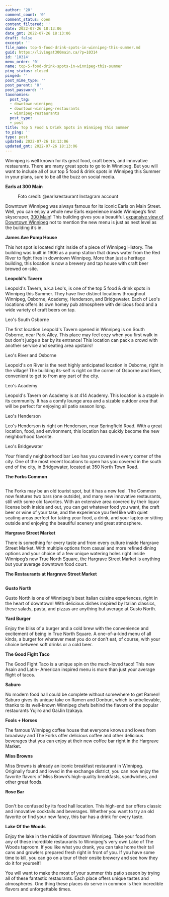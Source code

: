 ```yaml
---
author: '20'
comment_count: '0'
comment_status: open
content_filtered: ''
date: 2022-07-26 18:13:06
date_gmt: 2022-07-26 18:13:06
draft: false
excerpt: ''
file_name: top-5-food-drink-spots-in-winnipeg-this-summer.md
guid: https://livingat300main.ca/?p=10314
id: '10314'
menu_order: '0'
name: top-5-food-drink-spots-in-winnipeg-this-summer
ping_status: closed
pinged: ''
post_mime_type: ''
post_parent: '0'
post_password: ''
taxonomies:
  post_tag:
  - downtown-winnipeg
  - downtown-winnipeg-restaurants
  - winnipeg-restaurants
  post_type:
  - post
title: Top 5 Food & Drink Spots in Winnipeg this Summer
to_ping: ''
type: post
updated: 2022-07-26 18:13:06
updated_gmt: 2022-07-26 18:13:06
---
```

<!-- wp:paragraph -->
<p></p>
<!-- /wp:paragraph -->

<!-- wp:paragraph -->
<p>Winnipeg is well known for its great food, craft beers, and innovative restaurants. There are many great spots to go to in Winnipeg. But you will want to include all of our top 5 food &amp; drink spots in Winnipeg this Summer in your plans, sure to be all the buzz on social media.</p>
<!-- /wp:paragraph -->

<!-- wp:paragraph -->
<p><strong>Earls at 300 Main</strong></p>
<!-- /wp:paragraph -->

<!-- wp:image {"id":10315,"sizeSlug":"large","linkDestination":"none"} -->
<figure class="wp-block-image size-large"><img src="https://livingat300main.ca/wp-content/uploads/2022/07/275864305_497564391750898_2848710138243712305_n-1024x1024.jpg" alt="" class="wp-image-10315"/><figcaption>Foto credit: @earlsrestaurant Instagram account</figcaption></figure>
<!-- /wp:image -->

<!-- wp:paragraph -->
<p>Downtown Winnipeg was always famous for its iconic Earls on Main Street. Well, you can enjoy a whole new Earls experience inside Winnipeg’s first skyscraper, <a href="https://300main.ca/" target="_blank" rel="noreferrer noopener">300 Main</a>! This building gives you a beautiful, <a href="https://livingat300main.ca/benefits-of-living-in-a-central-location/" target="_blank" rel="noreferrer noopener">expansive view of Downtown Winnipeg</a> not to mention the new menu is just as next level as the building it’s in.</p>
<!-- /wp:paragraph -->

<!-- wp:paragraph -->
<p><strong>James Ave Pump House</strong></p>
<!-- /wp:paragraph -->

<!-- wp:paragraph -->
<p>This hot spot is located right inside of a piece of Winnipeg History. The building was built in 1906 as a pump station that draws water from the Red River to fight fires in downtown Winnipeg. More than just a heritage building, this location is now a brewery and tap house with craft beer brewed on-site.</p>
<!-- /wp:paragraph -->

<!-- wp:paragraph -->
<p><strong>Leopold's Tavern</strong></p>
<!-- /wp:paragraph -->

<!-- wp:paragraph -->
<p>Leopold's Tavern, a.k.a Leo's, is one of the top 5 food &amp; drink spots in Winnipeg this Summer. They have five distinct locations throughout Winnipeg, Osborne, Academy, Henderson, and Bridgewater. Each of Leo's locations offers its own homey pub atmosphere with delicious food and a wide variety of craft beers on tap.</p>
<!-- /wp:paragraph -->

<!-- wp:paragraph -->
<p>Leo's South Osborne</p>
<!-- /wp:paragraph -->

<!-- wp:paragraph -->
<p>The first location Leopold's Tavern opened in Winnipeg is on South Osborne, near Park Alley. This place may feel cozy when you first walk in but don't judge a bar by its entrance! This location can pack a crowd with another service and seating area upstairs!</p>
<!-- /wp:paragraph -->

<!-- wp:paragraph -->
<p>Leo's River and Osborne</p>
<!-- /wp:paragraph -->

<!-- wp:paragraph -->
<p>Leopold's on River is the next highly anticipated location in Osborne, right in the village! The building its-self is right on the corner of Osborne and River, convenient to get to from any part of the city.</p>
<!-- /wp:paragraph -->

<!-- wp:paragraph -->
<p>Leo's Academy</p>
<!-- /wp:paragraph -->

<!-- wp:paragraph -->
<p>Leopold's Tavern on Academy is at 414 Academy. This location is a staple in its community. It has a comfy lounge area and a sizable outdoor area that will be perfect for enjoying all patio season long.</p>
<!-- /wp:paragraph -->

<!-- wp:paragraph -->
<p>Leo's Henderson</p>
<!-- /wp:paragraph -->

<!-- wp:paragraph -->
<p>Leo's Henderson is right on Henderson, near Springfield Road. With a great location, food, and environment, this location has quickly become the new neighborhood favorite.</p>
<!-- /wp:paragraph -->

<!-- wp:paragraph -->
<p>Leo's Bridgewater</p>
<!-- /wp:paragraph -->

<!-- wp:paragraph -->
<p>Your friendly neighborhood bar Leo has you covered in every corner of the city. One of the most recent locations to open has you covered in the south end of the city, in Bridgewater, located at 350 North Town Road.</p>
<!-- /wp:paragraph -->

<!-- wp:paragraph -->
<p><strong>The Forks Common</strong></p>
<!-- /wp:paragraph -->

<!-- wp:image {"id":10316,"sizeSlug":"large","linkDestination":"none"} -->
<figure class="wp-block-image size-large"><img src="https://livingat300main.ca/wp-content/uploads/2022/07/commons-1024x688.jpg" alt="" class="wp-image-10316"/></figure>
<!-- /wp:image -->

<!-- wp:paragraph -->
<p>The Forks may be an old tourist spot, but it has a new feel. The Common now features two bars (one outside), and many new innovative restaurants, still with some old favorites. With an extensive area covered by their liquor license both inside and out, you can get whatever food you want, the craft beer or wine of your tase, and the experience you feel like with quiet seating areas perfect for taking your food, a drink, and your laptop or sitting outside and enjoying the beautiful scenery and great atmosphere.</p>
<!-- /wp:paragraph -->

<!-- wp:paragraph -->
<p><strong>Hargrave Street Market</strong></p>
<!-- /wp:paragraph -->

<!-- wp:paragraph -->
<p>There is something for every taste and from every culture inside Hargrave Street Market. With multiple options from casual and more refined dining options and your choice of a few unique watering holes right inside Winnipeg’s new True North Square, the Hargrave Street Market is anything but your average downtown food court.</p>
<!-- /wp:paragraph -->

<!-- wp:paragraph -->
<p><strong>The Restaurants at Hargrave Street Market</strong></p>
<!-- /wp:paragraph -->

<!-- wp:image {"id":10317,"sizeSlug":"large","linkDestination":"none"} -->
<figure class="wp-block-image size-large"><img src="https://livingat300main.ca/wp-content/uploads/2022/07/pizza-1024x688.jpg" alt="" class="wp-image-10317"/></figure>
<!-- /wp:image -->

<!-- wp:paragraph -->
<p><strong>Gusto North</strong></p>
<!-- /wp:paragraph -->

<!-- wp:paragraph -->
<p>Gusto North is one of Winnipeg's best Italian cuisine experiences, right in the heart of downtown! With delicious dishes inspired by Italian classics, these salads, pasta, and pizzas are anything but average at Gusto North.</p>
<!-- /wp:paragraph -->

<!-- wp:paragraph -->
<p><strong>Yard Burger</strong></p>
<!-- /wp:paragraph -->

<!-- wp:paragraph -->
<p>Enjoy the bliss of a burger and a cold brew with the convenience and excitement of being in True North Square. A one-of-a-kind menu of all kinds, a burger for whatever meat you do or don't eat, of course, with your choice between soft drinks or a cold beer.</p>
<!-- /wp:paragraph -->

<!-- wp:paragraph -->
<p><strong>The Good Fight Taco</strong></p>
<!-- /wp:paragraph -->

<!-- wp:paragraph -->
<p>The Good Fight Taco is a unique spin on the much-loved taco! This new Asain and Latin- American inspired menu is more than just your average flight of tacos.</p>
<!-- /wp:paragraph -->

<!-- wp:paragraph -->
<p><strong>Saburo</strong></p>
<!-- /wp:paragraph -->

<!-- wp:paragraph -->
<p>No modern food hall could be complete without somewhere to get Ramen! Saburo gives its unique take on Ramen and Donburi, which is unbelievable, thanks to its well-known Winnipeg chefs behind the flavors of the popular restaurants Yujiro and GaiJin Izakaya.</p>
<!-- /wp:paragraph -->

<!-- wp:paragraph -->
<p><strong>Fools + Horses</strong></p>
<!-- /wp:paragraph -->

<!-- wp:paragraph -->
<p>The famous Winnipeg coffee house that everyone knows and loves from broadway and The Forks offer delicious coffee and other delicious beverages that you can enjoy at their new coffee bar right in the Hargrave Market.</p>
<!-- /wp:paragraph -->

<!-- wp:paragraph -->
<p><strong>Miss Browns</strong></p>
<!-- /wp:paragraph -->

<!-- wp:paragraph -->
<p>Miss Browns is already an iconic breakfast restaurant in Winnipeg. Originally found and loved in the exchange district, you can now enjoy the favorite flavors of Miss Brown’s high-quality breakfasts, sandwiches, and other great foods.</p>
<!-- /wp:paragraph -->

<!-- wp:paragraph -->
<p><strong>Rose Bar</strong></p>
<!-- /wp:paragraph -->

<!-- wp:image {"id":10318,"sizeSlug":"large","linkDestination":"none"} -->
<figure class="wp-block-image size-large"><img src="https://livingat300main.ca/wp-content/uploads/2022/07/drink-1024x688.jpg" alt="" class="wp-image-10318"/></figure>
<!-- /wp:image -->

<!-- wp:paragraph -->
<p>Don't be confused by its food hall location. This high-end bar offers classic and innovative cocktails and beverages. Whether you want to try an old favorite or find your new fancy, this bar has a drink for every taste.</p>
<!-- /wp:paragraph -->

<!-- wp:paragraph -->
<p><strong>Lake Of the Woods</strong></p>
<!-- /wp:paragraph -->

<!-- wp:paragraph -->
<p>Enjoy the lake in the middle of downtown Winnipeg. Take your food from any of these incredible restaurants to Winnipeg's very own Lake of The Woods taproom. If you like what you drank, you can take home their tall cans and growlers prepared fresh right in front of you. If you have some time to kill, you can go on a tour of their onsite brewery and see how they do it for yourself!</p>
<!-- /wp:paragraph -->

<!-- wp:paragraph -->
<p>You will want to make the most of your summer this patio season by trying all of these fantastic restaurants. Each place offers unique tastes and atmospheres. One thing these places do serve in common is their incredible flavors and unforgettable times.</p>
<!-- /wp:paragraph -->